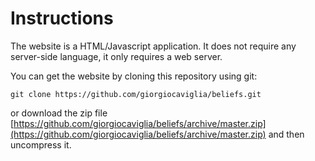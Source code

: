 Instructions
=======

The website is a HTML/Javascript application. It does not require any server-side language, it only requires a web server. 

You can get the website by cloning this repository using git:

	git clone https://github.com/giorgiocaviglia/beliefs.git

or download the zip file [https://github.com/giorgiocaviglia/beliefs/archive/master.zip](https://github.com/giorgiocaviglia/beliefs/archive/master.zip) and then uncompress it.


